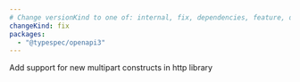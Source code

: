 ```yaml
---
# Change versionKind to one of: internal, fix, dependencies, feature, deprecation, breaking
changeKind: fix
packages:
  - "@typespec/openapi3"
---
```


Add support for new multipart constructs in http library
